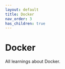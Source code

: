 ```yaml
---
layout: default
title: Docker
nav_order: 3
has_children: true
---
```


# Docker

All learnings about Docker.
